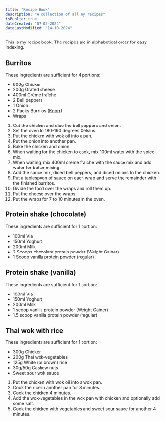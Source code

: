 ```yaml
---
title: "Recipe Book"
description: "A collection of all my recipes"
isPublic: true
dateCreated: "07-02-2024"
dateLastModified: "14-10-2024"
---
```


This is my recipe book. The recipes are in alphabetical order for easy
indexing.

## Burritos
These ingredients are sufficient for 4 portions:

* 800g Chicken
* 200g Grated cheese
* 400ml Crème fraîche
* 2 Bell peppers
* 1 Onion
* 2 Packs Burritos ([Knorr](https://www.knorr.com/nl/p/mexicaanse-burritos.html/08710522848425))
* Wraps

1.  Cut the chicken and dice the bell peppers and onion.
2.  Set the oven to 180-190 degrees Celsius.
3.  Put the chicken with wok oil into a pan.
4.  Put the onion into another pan.
5.  Bake the chicken and onion.
6.  When waiting for the chicken to cook, mix 100ml water with the spice
    mix.
7.  When waiting, mix 400ml creme fraiche with the sauce mix and add
    water for better mixing.
8.  Add the sauce mix, diced bell peppers, and diced onions to the
    chicken.
9.  Put a tablespoon of sauce on each wrap and serve the remainder with
    the finished burritos.
10. Divide the food over the wraps and roll them up.
11. Put the cheese over the wraps.
12. Put the wraps for 7 to 10 minutes in the oven.

## Protein shake (chocolate)
These ingredients are sufficient for 1 portion:

* 100ml Vla
* 150ml Yoghurt
* 200ml Milk
* 2 Scoops chocolate protein powder (Weight Gainer)
* 1 Scoop vanilla protein powder (regular)

## Protein shake (vanilla)
These ingredients are sufficient for 1 portion:

* 100ml Vla
* 150ml Yoghurt
* 200ml Milk
* 1 scoop vanilla protein powder (Weight Gainer)
* 1.5 scoop vanilla protein powder (regular)

## Thai wok with rice
These ingredients are sufficient for 1 portion:
* 300g Chicken
* 200g Thai wok-vegetables
* 125g White (or brown) rice
* 30g/50g Cashew nuts
* Sweet sour wok sauce

1. Put the chicken with wok oil into a wok pan.
2. Cook the rice in another pan for 8 minutes.
3. Cook the chicken 4 minutes.
4. Add the wok-vegetables in the wok pan with chicken and optionally add some
   salt.
5. Cook the chicken with vegetables and sweet sour sauce for another 4 minutes.
